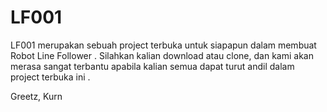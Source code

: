 # LF001
LF001 merupakan sebuah project terbuka untuk siapapun dalam membuat Robot Line Follower .
Silahkan kalian download atau clone, dan kami akan merasa sangat terbantu apabila kalian semua dapat turut andil dalam project terbuka ini . 

Greetz, Kurn
